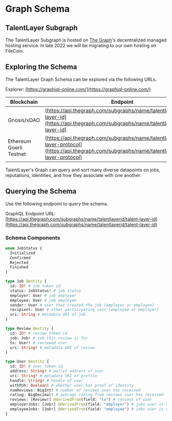 # Graph Schema

## TalentLayer Subgraph

The TalentLayer Subgraph is hosted on [The Graph](https://thegraph.com/en/)'s decentralized managed hosting service. In late 2022 we will be migrating to our own hosting on FileCoin.

## Exploring the Schema

The TalentLayer Graph Schema can be explored via the following URLs.&#x20;

Explorer: [https://graphiql-online.com/](https://graphiql-online.com/)

| Blockchain              | Endpoint                                                                                                                                               |
| ----------------------- | ------------------------------------------------------------------------------------------------------------------------------------------------------ |
| Gnosis/xDAO             | [https://api.thegraph.com/subgraphs/name/talentlayerid/talent-layer-id](https://api.thegraph.com/subgraphs/name/talentlayerid/talent-layer-id)         |
| Ethereum Goerli Testnet | [https://api.thegraph.com/subgraphs/name/talentlayer/talent-layer-protocol](https://api.thegraph.com/subgraphs/name/talentlayer/talent-layer-protocol) |

TalentLayer's Graph can query and sort many diverse datapoints on jobs, reputations, identities, and how they associate with one another.&#x20;

## Querying the Schema

Use the following endpoint to query the schema.

GraphQL Endpoint URL: [https://api.thegraph.com/subgraphs/name/talentlayerid/talent-layer-id](https://api.thegraph.com/subgraphs/name/talentlayerid/talent-layer-id)

### Schema Components

```graphql
enum JobStatus {
  Initialized
  Confirmed
  Rejected
  Finished
}

type Job @entity {
  id: ID! # job token id
  status: JobStatus! # job status
  employer: User # job employer
  employee: User # job employee
  sender: User # user that created the job (employer or employee)
  recipient: User # other participating user (employee or employer)
  uri: String # metadata URI of job
}

type Review @entity {
  id: ID! # review token id
  job: Job! # job this review is for
  to: User! # reviewed user
  uri: String! # metadata URI of review
}

type User @entity {
  id: ID! # user token id
  address: String! # wallet address of user
  uri: String! # metadata URI of profile
  handle: String! # handle of user
  withPoh: Boolean! # whether user has proof of identity
  numReviews: BigInt! # number of reviews user has received
  rating: BigDecimal! # average rating from reviews user has received
  reviews: [Review!] @derivedFrom(field: "to") # reviews of user
  employerJobs: [Job!] @derivedFrom(field: "employer") # jobs user is an employer for
  employeeJobs: [Job!] @derivedFrom(field: "employee") # jobs user is an employee for
}
```
